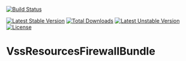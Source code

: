 [![Build Status](https://travis-ci.org/NathanVss/resources-firewall-bundle.svg?branch=master)](https://travis-ci.org/NathanVss/resources-firewall-bundle)

[![Latest Stable Version](https://poser.pugx.org/vss/resources-firewall-bundle/v/stable)](https://packagist.org/packages/vss/resources-firewall-bundle) [![Total Downloads](https://poser.pugx.org/vss/resources-firewall-bundle/downloads)](https://packagist.org/packages/vss/resources-firewall-bundle) [![Latest Unstable Version](https://poser.pugx.org/vss/resources-firewall-bundle/v/unstable)](https://packagist.org/packages/vss/resources-firewall-bundle) [![License](https://poser.pugx.org/vss/resources-firewall-bundle/license)](https://packagist.org/packages/vss/resources-firewall-bundle)

# VssResourcesFirewallBundle